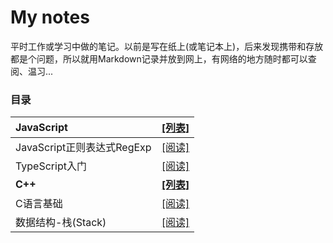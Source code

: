 # My notes

平时工作或学习中做的笔记。以前是写在纸上(或笔记本上)，后来发现携带和存放都是个问题，所以就用Markdown记录并放到网上，有网络的地方随时都可以查阅、温习...

### 目录

| JavaScript | [[列表]](https://github.com/capricorncd/my-notes/tree/master/Javascript) |
| :--- | :---: |
| JavaScript正则表达式RegExp | [[阅读]](https://github.com/capricorncd/my-notes/blob/master/Javascript/JavaScript%E6%AD%A3%E5%88%99%E8%A1%A8%E8%BE%BE%E5%BC%8FRegExp.md) |
| TypeScript入门 | [[阅读]](https://github.com/capricorncd/my-notes/blob/master/Javascript/TypeScript%E5%85%A5%E9%97%A8.md)|
| **C++** | [**[列表]**](https://github.com/capricorncd/my-notes/tree/master/C%2B%2B) |
| C语言基础 | [[阅读]](https://github.com/capricorncd/my-notes/blob/master/C%2B%2B/C%E8%AF%AD%E8%A8%80%E5%9F%BA%E7%A1%80.md) |
| 数据结构-栈(Stack) | [[阅读]](https://github.com/capricorncd/my-notes/blob/master/C%2B%2B/%E6%95%B0%E6%8D%AE%E7%BB%93%E6%9E%84-%E6%A0%88(Stack).md) |
